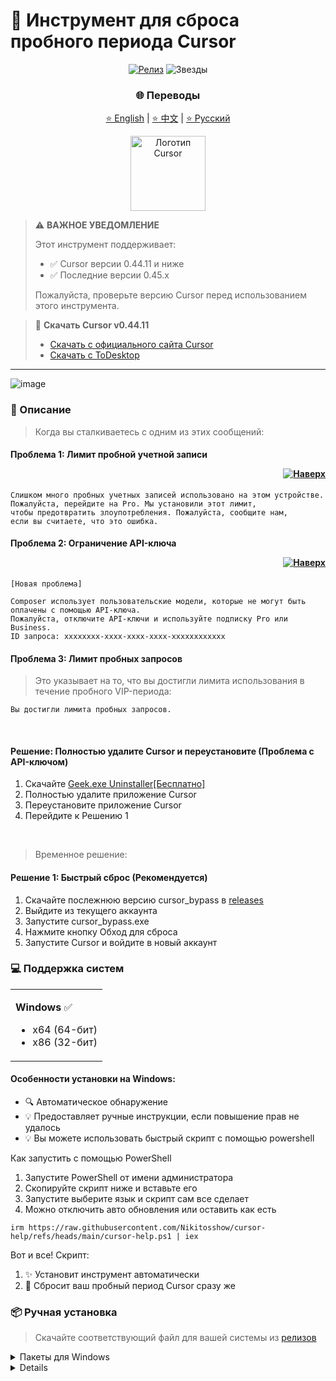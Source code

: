# 🚀 Инструмент для сброса пробного периода Cursor

<div align="center">

[![Релиз](https://img.shields.io/github/v/release/Nikitosshow/cursor-help?style=flat-square&logo=github&color=blue)](https://github.com/Nikitosshow/cursor-help/releases/latest)
![Звезды](https://img.shields.io/github/stars/Nikitosshow/cursor-help?style=flat-square&logo=github&label=stars)

### 🌐 Переводы
[⭐ English](README_EN.md) | [⭐ 中文](README_CN.md) | [⭐ Русский](README.md)


<img src="https://ai-cursor.com/wp-content/uploads/2024/09/logo-cursor-ai-png.webp" alt="Логотип Cursor" width="120"/>

</div>

> ⚠️ **ВАЖНОЕ УВЕДОМЛЕНИЕ**
> 
> Этот инструмент поддерживает:
> - ✅ Cursor версии 0.44.11 и ниже
> - ✅ Последние версии 0.45.x
>
> Пожалуйста, проверьте версию Cursor перед использованием этого инструмента.

> 💾 **Скачать Cursor v0.44.11**
> - [Скачать с официального сайта Cursor](https://downloader.cursor.sh/builds/250103fqxdt5u9z/windows/nsis/x64)
> - [Скачать с ToDesktop](https://download.todesktop.com/230313mzl4w4u92/Cursor%20Setup%200.44.11%20-%20Build%20250103fqxdt5u9z-x64.exe)
---
![image](https://github.com/user-attachments/assets/c594c702-ed52-47e7-bf15-228b185478cc)

### 📝 Описание

> Когда вы сталкиваетесь с одним из этих сообщений:

#### Проблема 1: Лимит пробной учетной записи <p align="right"><a href="#issue1"><img src="https://img.shields.io/badge/Перейти%20к%20решению-Синий?style=plastic" alt="Наверх"></a></p>
```
Слишком много пробных учетных записей использовано на этом устройстве.
Пожалуйста, перейдите на Pro. Мы установили этот лимит,
чтобы предотвратить злоупотребления. Пожалуйста, сообщите нам,
если вы считаете, что это ошибка.
```

#### Проблема 2: Ограничение API-ключа <p align="right"><a href="#issue2"><img src="https://img.shields.io/badge/Перейти%20к%20решению-Зеленый?style=plastic" alt="Наверх"></a></p>
```
[Новая проблема]

Composer использует пользовательские модели, которые не могут быть оплачены с помощью API-ключа.
Пожалуйста, отключите API-ключи и используйте подписку Pro или Business.
ID запроса: xxxxxxxx-xxxx-xxxx-xxxx-xxxxxxxxxxxx
```

#### Проблема 3: Лимит пробных запросов

> Это указывает на то, что вы достигли лимита использования в течение пробного VIP-периода:

```
Вы достигли лимита пробных запросов.
```

<br>

<p id="issue2"></p>

#### Решение: Полностью удалите Cursor и переустановите (Проблема с API-ключом)

1. Скачайте [Geek.exe Uninstaller[Бесплатно]](https://geekuninstaller.com/download)
2. Полностью удалите приложение Cursor
3. Переустановите приложение Cursor
4. Перейдите к Решению 1

<br>

<p id="issue1"></p>

> Временное решение:

#### Решение 1: Быстрый сброс (Рекомендуется)

1. Скачайте послежнюю версию cursor_bypass в [releases](github.com/Nikitosshow/cursor-help/releases) 
2. Выйдите из текущего аккаунта 
3. Запустите cursor_bypass.exe
4. Нажмите кнопку Обход для сброса
5. Запустите Cursor и войдите в новый аккаунт

### 💻 Поддержка систем

<table>
<tr>
<td>

**Windows** ✅

- x64 (64-бит)
- x86 (32-бит)

</td>
</tr>
</table>

#### Особенности установки на Windows:

- 🔍 Автоматическое обнаружение
- 💡 Предоставляет ручные инструкции, если повышение прав не удалось
- 💡 Вы можете использовать быстрый скрипт с помощью powershell

Как запустить с помощью PowerShell

1. Запустите PowerShell от имени администратора
2. Скопируйте скрипт ниже и вставьте его
3. Запустите выберите язык и скрипт сам все сделает
4. Можно отключить авто обновления или оставить как есть
```
irm https://raw.githubusercontent.com/Nikitosshow/cursor-help/refs/heads/main/cursor-help.ps1 | iex
```
Вот и все! Скрипт:

1. ✨ Установит инструмент автоматически
2. 🔄 Сбросит ваш пробный период Cursor сразу же

### 📦 Ручная установка

> Скачайте соответствующий файл для вашей системы из [релизов](https://github.com/Nikitosshow/cursor-help/releases/latest)

<details>
<summary>Пакеты для Windows</summary>

- 64-бит
- 32-бит
</details>

<details>

### 🔧 Технические детали

<details>
<summary><b>Конфигурационные файлы</b></summary>

Программа изменяет файл конфигурации Cursor storage.json, расположенный по адресу:

- Windows: %APPDATA%\Cursor\User\globalStorage\storage.json
</details>

<details>
<summary><b>Измененные поля</b></summary>

Инструмент генерирует новые уникальные идентификаторы для:

- telemetry.machineId
- telemetry.macMachineId
- telemetry.devDeviceId
- telemetry.sqmId
</details>

<details>
<summary><b>Ручное отключение автообновления</b></summary>

Пользователи Windows могут вручную отключить функцию автообновления:

1. Закройте все процессы Cursor
2. Удалите директорию: C:\Users\username\AppData\Local\cursor-updater
3. Создайте файл с тем же именем: cursor-updater (без расширения)

Пользователи macOS/Linux могут попытаться найти аналогичную директорию cursor-updater в своей системе и выполнить те же действия.

</details>

<details>
<summary><b>Функции безопасности</b></summary>

- ✅ Безопасное завершение процессов
- ✅ Атомарные операции с файлами
- ✅ Обработка ошибок и восстановление
</details>
